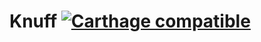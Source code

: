 # Knuff [![Carthage compatible](https://img.shields.io/badge/Carthage-compatible-4BC51D.svg?style=flat)](https://github.com/Carthage/Carthage)
